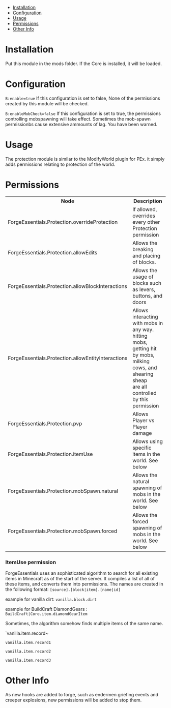 * [Installation](#install)
* [Configuration](#config)
* [Usage](#use)
* [Permissions](#perm)
* [Other Info](#other)

# Installation <a name="install"></a>
Put this module in the mods folder. If the Core is installed, it will be loaded.

# Configuration <a name="config"></a>
`B:enable=true`
If this configuration is set to false, None of the permissions created by this module will be checked.

`B:enableMobCheck=false`
If this configuration is set to true, the permissions controlling mobspawning will take effect. Sometimes the mob-spawn permissionbs cause extensive ammounts of lag. You have been warned.

# Usage <a name="use"></a>
The protection module is similar to the ModifyWorld plugin for PEx. it simply adds permissions relating to protection of the world.

# Permissions <a name="perm"></a>
<table>
	<tr>
		<th>Node</th>
		<th>Description</th>
	</tr>
	<tr>
		<td>ForgeEssentials.Protection.overrideProtection</td>
		<td>If allowed, overrides every other Protection permission</td>
	</tr>
	<tr>
		<td>ForgeEssentials.Protection.allowEdits</td>
		<td>Allows the breaking and placing of blocks.</td>
	</tr>
	<tr>
		<td>ForgeEssentials.Protection.allowBlockInteractions</td>
		<td>Allows the usage of blocks such as levers, buttons, and doors</td>
	</tr>
	<tr>
		<td>ForgeEssentials.Protection.allowEntityInteractions</td>
		<td>Allows interacting with mobs in any way.<br /> hitting mobs, getting hit by mobs, milking cows, and shearing sheap <br /> are all controlled by this permission</td>
	</tr>	<tr>
		<td>ForgeEssentials.Protection.pvp</td>
		<td>Allows Player vs Player damage</td>
	</tr>
	<tr>
		<td>ForgeEssentials.Protection.itemUse</td>
		<td>Allows using specific items in the world. See below</td>
	</tr>
	<tr>
		<td>ForgeEssentials.Protection.mobSpawn.natural</td>
		<td>Allows the natural spawning of mobs in the world. See below</td>
	</tr>
	<tr>
		<td>ForgeEssentials.Protection.mobSpawn.forced</td>
		<td>Allows the forced spawning of mobs in the world. See below</td>
	</tr>
</table>

### ItemUse permission
ForgeEssentials uses an sophisticated algorithm to search for all existing items in Minecraft as of the start of the server. It compiles a list of all of these items, and converts them into permissions. The names are created in the following format: `[source].[block|item].[name|id]`

example for vanilla dirt: `vanilla.block.dirt`

example for BuildCraft DiamondGears : `BuildCraft|Core.item.diamondGearItem`

Sometimes, the algorithm somehow finds multiple items of the same name.

`vanilla.item.record~

`vanilla.item.record1`

`vanilla.item.record2`

`vanilla.item.record3`

# Other Info <a name="other"></a>
As new hooks are added to forge, such as endermen griefing events and creeper explosions, new permissions will be added to stop them.